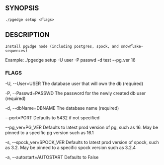 ## SYNOPSIS
    ./pgedge setup <flags>
 
## DESCRIPTION
    Install pgEdge node (including postgres, spock, and snowflake-sequences)

Example: ./pgedge setup -U user -P passwd -d test --pg_ver 16
 
### FLAGS

  -U, --User=USER
    The database user that will own the db (required)
    
  -P, --Passwd=PASSWD
    The password for the newly created db user (required)
    
  -d, --dbName=DBNAME
    The database name (required)
    
  --port=PORT
    Defaults to 5432 if not specified
    
  --pg_ver=PG_VER
    Defaults to latest prod version of pg, such as 16.  May be pinned to a specific pg version such as 16.1
    
  -s, --spock_ver=SPOCK_VER
    Defaults to latest prod version of spock, such as 3.2.  May be pinned to a specific spock version such as 3.2.4
    
  -a, --autostart=AUTOSTART
    Defaults to False
    
